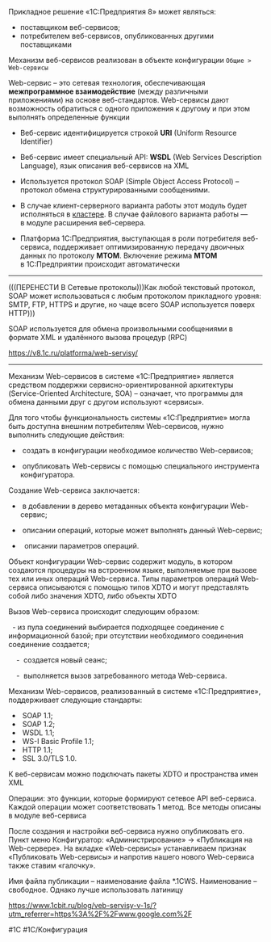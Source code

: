 Прикладное решение «1С:Предприятия 8» может являться:

- поставщиком веб-сервисов;
- потребителем веб-сервисов, опубликованных другими поставщиками

Механизм веб-сервисов реализован в объекте конфигурации `Общие > Web-сервисы` 

Web-сервис – это сетевая технология, обеспечивающая **межпрограммное взаимодействие** (между различными приложениями) на основе веб-стандартов. Web-сервисы дают возможность обратиться с одного приложения к другому и при этом выполнять определенные функции

- Веб-сервис идентифицируется строкой **URI** (Uniform Resource Identifier)

- Веб-сервис имеет специальный API: **WSDL** (Web Services Description Language), язык описания веб-сервисов на XML

- Используется протокол SOAP (Simple Object Access Protocol) – протокол обмена структурированными сообщениями.

- В случае клиент-серверного варианта работы этот модуль будет исполняться в [кластере](https://v8.1c.ru/platforma/klaster-serverov/). В случае файлового варианта работы — в модуле расширения веб-сервера.

- Платформа 1С:Предприятия, выступающая в роли потребителя веб-сервиса, поддерживает оптимизированную передачу двоичных данных по протоколу **MTOM**. Включение режима **MTOM** в 1С:Предприятии происходит автоматически

---

(((ПЕРЕНЕСТИ В Сетевые протоколы)))Как любой текстовый протокол, SOAP может использоваться с любым протоколом прикладного уровня: SMTP, FTP, HTTPS и другие, но чаще всего SOAP используется поверх HTTP)))

SOAP используется для обмена произвольными сообщениями в формате XML и удалённого вызова процедур (RPC)

https://v8.1c.ru/platforma/web-servisy/

---

Механизм Web-сервисов в системе «1С:Предприятие» является средством поддержки сервисно-ориентированной архитектуры (Service-Oriented Architecture, SOA) – означает, что программы для обмена данными друг с другом используют «сервисы».

Для того чтобы функциональность системы «1С:Предприятие» могла быть доступна внешним потребителям Web-сервисов, нужно выполнить следующие действия:

-  создать в конфигурации необходимое количество Web-сервисов;

-  опубликовать Web-сервисы с помощью специального инструмента конфигуратора.

Создание Web-сервиса заключается:

-  в добавлении в дерево метаданных объекта конфигурации Web-сервис;

-  описании операций, которые может выполнять данный Web-сервис;

-   описании параметров операций.

Объект конфигурации Web-сервис содержит модуль, в котором создаются процедуры на встроенном языке, выполняемые при вызове тех или иных операций Web-сервиса. Типы параметров операций Web-сервиса описываются с помощью типов XDTO и могут представлять собой либо значения XDTO, либо объекты XDTO

Вызов Web-сервиса происходит следующим образом:

  - из пула соединений выбирается подходящее соединение с информационной базой; при отсутствии необходимого соединения соединение создается;

    -  создается новый сеанс;

    -  выполняется вызов затребованного метода Web-сервиса.

Механизм Web-сервисов, реализованный в системе «1С:Предприятие», поддерживает следующие стандарты:

-  SOAP 1.1;
-  SOAP 1.2;
-  WSDL 1.1;
-  WS-I Basic Profile 1.1;
-  HTTP 1.1;
-  SSL 3.0/TLS 1.0.

К веб-сервисам можно подключать пакеты XDTO и пространства имен XML

Операции: это функции, которые формируют сетевое API веб-сервиса. Каждой операции может соответствовать 1 метод. Все методы описаны в модуле веб-сервиса

После создания и настройки веб-сервиса нужно опубликовать его.
Пункт меню Конфигуратор: «Администрирование» → «Публикация на Web-сервере».
На вкладке «Web-сервисы» устанавливаем признак «Публиковать Web-сервисы» и напротив нашего нового Web-сервиса также ставим «галочку».

Имя файла публикации – наименование файла \*.1CWS. Наименование – свободное. Однако лучше использовать латиницу

https://www.1cbit.ru/blog/veb-servisy-v-1s/?utm_referrer=https%3A%2F%2Fwww.google.com%2F

#1С #1С/Конфигурация